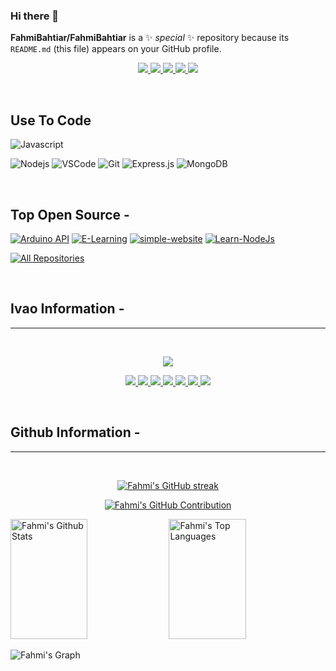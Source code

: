### Hi there 👋

**FahmiBahtiar/FahmiBahtiar** is a ✨ _special_ ✨ repository because its `README.md` (this file) appears on your GitHub profile.

<p align="center">
 <a href="https://blimbing.xyz" target="blank">
  <img src="https://img.shields.io/badge/Website-DC143C?style=for-the-badge&logo=medium&logoColor=white"/>
 </a>
 <a href="https://www.linkedin.com/in/fahmibahtiaran" target="_blank">
  <img src="https://img.shields.io/badge/LinkedIn-0077B5?style=for-the-badge&logo=linkedin&logoColor=white"/>
 </a>
 <a href="https://twitter.com/blimbing_" target="_blank">
  <img src="https://img.shields.io/badge/Twitter-1DA1F2?style=for-the-badge&logo=twitter&logoColor=white"/>
 </a>
 <a href="https://www.instagram.com/fahmi_bahtiar_a.n" target="_blank">
  <img src="https://img.shields.io/badge/Instagram-fe4164?style=for-the-badge&logo=instagram&logoColor=white"/>
 </a> 
<a href="" target="_blank">
  <img src="https://img.shields.io/badge/Facebook-20BEFF?&style=for-the-badge&logo=facebook&logoColor=white"/>
  </a> 
</p>
<br />


## Use To Code

![Javascript](https://img.shields.io/badge/Javascript-F0DB4F?style=for-the-badge&labelColor=black&logo=javascript&logoColor=F0DB4F)
<!--![React](https://img.shields.io/badge/-React-61DBFB?style=for-the-badge&labelColor=black&logo=react&logoColor=61DBFB) -->
![Nodejs](https://img.shields.io/badge/Nodejs-3C873A?style=for-the-badge&labelColor=black&logo=node.js&logoColor=3C873A)
![VSCode](https://img.shields.io/badge/Visual_Studio-0078d7?style=for-the-badge&logo=visual%20studio&logoColor=white)
![Git](https://img.shields.io/badge/Git-F05032?style=for-the-badge&logo=git&logoColor=white)
![Express.js](https://img.shields.io/badge/Express.js-000000?style=for-the-badge&logo=express&logoColor=white)
![MongoDB](https://img.shields.io/badge/MongoDB-4EA94B?style=for-the-badge&logo=mongodb&logoColor=white) 

<!-- ![Typescript](https://img.shields.io/badge/Typescript-007acc?style=for-the-badge&labelColor=black&logo=typescript&logoColor=007acc) -->
<!-- ![React Native](https://img.shields.io/badge/React_Native-20232A?style=for-the-badge&logo=react&logoColor=61DAFB) -->
<!-- ![Next.js](https://img.shields.io/badge/next.js-000000?style=for-the-badge&logo=nextdotjs&logoColor=white) -->

<!-- ![SASS Badge](https://img.shields.io/badge/Sass-CC6699?style=for-the-badge&logo=sass&logoColor=white) -->
<!-- ![Ant-Design](https://img.shields.io/badge/AntDesign-0170FE?style=for-the-badge&logo=antdesign&logoColor=white) -->
<!-- ![Strapi](https://img.shields.io/badge/strapi-2E7EEA?style=for-the-badge&logo=strapi&logoColor=white) -->
<br/>

## Top Open Source -

[![Arduino API](https://github-readme-stats.vercel.app/api/pin/?username=FahmiBahtiar&repo=arduino-seilsjs&border_color=7F3FBF&bg_color=0D1117&title_color=C9D1D9&text_color=8B949E&icon_color=7F3FBF)](https://github.com/FahmiBahtiar/arduino-seilsjs)
[![E-Learning](https://github-readme-stats.vercel.app/api/pin/?username=ilhamnadhif&repo=e-learning&border_color=7F3FBF&bg_color=0D1117&title_color=C9D1D9&text_color=8B949E&icon_color=7F3FBF)](https://github.com/FahmiBahtiar/e-learning)
[![simple-website](https://github-readme-stats.vercel.app/api/pin/?username=FahmiBahtiar&repo=simple-website&border_color=7F3FBF&bg_color=0D1117&title_color=C9D1D9&text_color=8B949E&icon_color=7F3FBF)](https://github.com/FahmiBahtiar/simple-website)
[![Learn-NodeJs](https://github-readme-stats.vercel.app/api/pin/?username=FahmiBahtiar&repo=Learn-NodeJS&border_color=7F3FBF&bg_color=0D1117&title_color=C9D1D9&text_color=8B949E&icon_color=7F3FBF)](https://github.com/FahmiBahtiar/Learn-NodeJS)

<p align="left">
  <a href="https://github.com/FahmiBahtiar?tab=repositories" target="_blank"><img alt="All Repositories" title="All Repositories" src="https://img.shields.io/badge/-All%20Repos-2962FF?style=for-the-badge&logo=koding&logoColor=white"/></a>
</p>

<!--<h3 align="left">Support:</h3>
<p><a href="https://www.buymeacoffee.com/chiragjain"> <img align="left" src="https://cdn.buymeacoffee.com/buttons/v2/default-yellow.png" height="50" width="210" alt="chiragjain" /></a></p><br><br>
-->
<br/>

## Ivao Information -
<hr/>
<br/>

<p align="center">
    <img src="https://status.ivao.aero/704291.png"/>
</p>
<p align="center">
  <a href="https://ivao.aero/Member.aspx?ID=704291" target="blank">
  <img src="https://www.ivao.aero/data/images/awards/WV.gif"/>
 </a>
   <a href="https://ivao.aero/Member.aspx?ID=704291" target="blank">
 <img src="https://www.ivao.aero/data/images/awards/LH.gif"/>
 </a>
   <a href="https://ivao.aero/Member.aspx?ID=704291" target="blank">
 <img src="https://www.ivao.aero/data/images/awards/25OW.gif"/>
 </a>
   <a href="https://ivao.aero/Member.aspx?ID=704291" target="blank">
 <img src="https://www.ivao.aero/data/images/awards/MSA1.gif"/>
 </a>
   <a href="https://ivao.aero/Member.aspx?ID=704291" target="blank">
 <img src="https://www.ivao.aero/data/images/awards/FW.gif"/>
 </a>
   <a href="https://ivao.aero/Member.aspx?ID=704291" target="blank">
 <img src="https://www.ivao.aero/data/images/awards/25AW.gif"/>
 </a>
    <a href="https://ivao.aero/Member.aspx?ID=704291" target="blank">
 <img src="https://www.ivao.aero/data/images/awards/F1.gif"/>
 </a>
 
</p>

<br/>

## Github Information -
<hr/>
<br/>


<p align="center">
  <a href="https://github.com/FahmiBahtiar">
    <img src="https://github-readme-streak-stats.herokuapp.com/?user=FahmiBahtiar&theme=radical&border=7F3FBF&background=0D1117" alt="Fahmi's GitHub streak"/>
  </a>
</p>

<p align="center">
  <a href="https://github.com/FahmiBahtiar">
    <img src="https://github-profile-summary-cards.vercel.app/api/cards/profile-details?username=FahmiBahtiar&theme=radical" alt="Fahmi's GitHub Contribution"/>
  </a>
</p>

<a> 
    <a href="https://github.com/FahmiBahtiar"><img alt="Fahmi's Github Stats" src="https://denvercoder1-github-readme-stats.vercel.app/api?username=FahmiBahtiar&show_icons=true&count_private=true&theme=react&border_color=7F3FBF&bg_color=0D1117&title_color=F85D7F&icon_color=F8D866" height="192px" width="49.5%"/></a>
  <a href="https://github.com/FahmiBahtiar"><img alt="Fahmi's Top Languages" src="https://denvercoder1-github-readme-stats.vercel.app/api/top-langs/?username=FahmiBahtiar&langs_count=8&layout=compact&theme=react&border_color=7F3FBF&bg_color=0D1117&title_color=F85D7F&icon_color=F8D866" height="192px" width="49.5%"/></a>
  <br/>
</a>


![Fahmi's Graph](https://github-readme-activity-graph.vercel.app/graph?username=FahmiBahtiar&custom_title=Fahmi's%20GitHub%20Activity%20Graph&bg_color=0D1117&color=7F3FBF&line=7F3FBF&point=7F3FBF&area_color=FFFFFF&title_color=FFFFFF&area=true)
